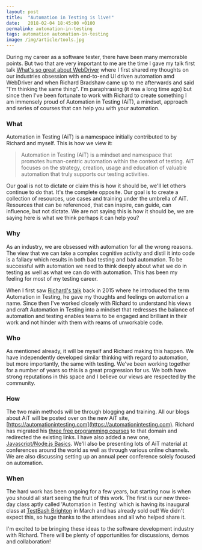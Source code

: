 ```yaml
---
layout: post
title:  "Automation in Testing is live!"
date:   2018-02-04 18:45:00 +0100
permalink: automation-in-testing
tags: automation automation-in-testing
image: /img/article/tools.jpg
---
```


During my career as a software tester, there have been many memorable points. But two that are very important to me are the time I gave my talk first talk [What's so great about WebDriver](https://www.slideshare.net/mwinteringham/whats-so-great-about-web-driver) where I first shared my thoughts on our industries obsession with end-to-end UI driven automation amd WebDriver and when Richard Bradshaw came up to me afterwards and said "I'm thinking the same thing". I'm paraphrasing (it was a long time ago) but since then I've been fortunate to work with Richard to create something I am immensely proud of Automation in Testing (AiT), a mindset, approach and series of courses that can help you with your automation.

### What
Automation in Testing (AiT) is a namespace initially contributed to by Richard and myself. This is how we view it:

> Automation in Testing (AiT) is a mindset and namespace that promotes human-centric automation within the context of testing. AiT focuses on the strategy, creation, usage and education of valuable automation that truly supports our testing activities.

Our goal is not to dictate or claim this is how it should be, we'll let others continue to do that. It's the complete opposite. Our goal is to create a collection of resources, use cases and training under the umbrella of AiT. Resources that can be referenced, that can inspire, can guide, can influence, but not dictate. We are not saying this is how it should be, we are saying here is what we think perhaps it can help you?

### Why
As an industry, we are obsessed with automation for all the wrong reasons. The view that we can take a complex cognitive activity and distil it into code is a fallacy which results in both bad testing and bad automation. To be successful with automation we need to think deeply about what we do in testing as well as what we can do with automation. This has been my feeling for most of my testing career.

When I first saw [Richard's talk](https://dojo.ministryoftesting.com/lessons/automation-in-testing-richard-bradshaw) back in 2015 where he introduced the term Automation in Testing, he gave my thoughts and feelings on automation a name. Since then I've worked closely with Richard to understand his views and craft Automation in Testing into a mindset that redresses the balance of automation and testing enables teams to be engaged and brilliant in their work and not hinder with them with reams of unworkable code.

### Who
As mentioned already, it will be myself and Richard making this happen. We have independently developed similar thinking with regard to automation, but more importantly, the same with testing. We've been working together for a number of years so this is a great progression for us. We both have strong reputations in this space and I believe our views are respected by the community.

### How
The two main methods will be through blogging and training. All our blogs about AiT will be posted over on the new AiT site, [https://automationintesting.com](https://automationintesting.com). Richard has migrated his [three free programming courses](http://automationintesting.com/onlinecourses/) to that domain and redirected the existing links. I have also added a new one, [Javascript/Node.js Basics](http://automationintesting.com/node/course/). We'll also be presenting lots of AiT material at conferences around the world as well as through various online channels. We are also discussing setting up an annual peer conference solely focused on automation.

### When
The hard work has been ongoing for a few years, but starting now is when you should all start seeing the fruit of this work. The first is our new three-day class aptly called 'Automation in Testing' which is having its inaugural class at [TestBash Brighton](https://dojo.ministryoftesting.com/events/testbash-brighton-2018) in March and has already sold out! We didn't expect this, so huge thanks to the attendees and all who helped share it.

I'm excited to be bringing these ideas to the software development industry with Richard. There will be plenty of opportunities for discussions, demos and collaboration!
